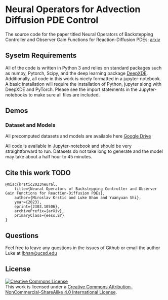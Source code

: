 # Neural Operators for Advection Diffusion PDE Control

The source code for the paper titled Neural Operators of Backstepping Controller and Observer
Gain Functions for Reaction-Diffusion PDEs: [arxiv](http://128.84.21.203/abs/2303.10506)

## Sysetm Requirements
All of the code is written in Python 3 and relies on standard packages such as numpy, Pytorch, Scipy, and the 
deep learning package [DeepXDE](https://github.com/lululxvi/deepxde). Additionally, all code
in this work is nicely formatted in a jupyter-notebook. A basic installation
will require the installation of Python, jupyter along with DeepXDE and PyTorch. Please see the 
import statements in the Jupyter-notebooks to make sure all files are included. 

## Demos

### Dataset and Models
All precomputed datasets and models are available here [Google Drive](https://drive.google.com/drive/folders/1EYg1eequk02SnkhTmBAk6_yFO158f9d6?usp=sharing)

All code is available in Jupyter-notebook and should be very straightforward to run. Datasets do not take long to generate and the model may take about a half hour to 45 minutes. 

## Cite this work TODO
```
@misc{krstic2023neural,
    title={Neural Operators of Backstepping Controller and Observer Gain Functions for Reaction-Diffusion PDEs},
    author={Miroslav Krstic and Luke Bhan and Yuanyuan Shi},
    year={2023},
    eprint={2303.10506},
    archivePrefix={arXiv},
    primaryClass={eess.SY}
}
```

## Questions
Feel free to leave any questions in the issues of Github or email the author Luke at lbhan@ucsd.edu

## License

<a rel="license" href="http://creativecommons.org/licenses/by-nc-sa/4.0/"><img alt="Creative Commons License" style="border-width:0" src="https://i.creativecommons.org/l/by-nc-sa/4.0/88x31.png" /></a><br />This work is licensed under a <a rel="license" href="http://creativecommons.org/licenses/by-nc-sa/4.0/">Creative Commons Attribution-NonCommercial-ShareAlike 4.0 International License</a>.

